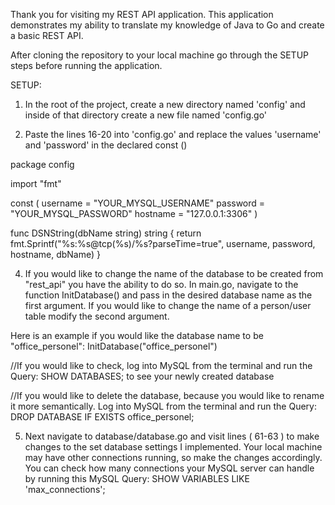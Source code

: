 Thank you for visiting my REST API application. This application demonstrates my ability to translate my knowledge of Java to Go and create a basic REST API.

After cloning the repository to your local machine go through the SETUP steps before running the application.

SETUP: 

1. In the root of the project, create a new directory named 'config' and inside of that directory create a new file named 'config.go' 

2. Paste the lines 16-20 into 'config.go' and replace the values 'username' and 'password' in the declared const ()
        
  package config

  import "fmt"

  const (
	  username = "YOUR_MYSQL_USERNAME"
	  password = "YOUR_MYSQL_PASSWORD"
	  hostname = "127.0.0.1:3306"
  )

  func DSNString(dbName string) string {
	return fmt.Sprintf("%s:%s@tcp(%s)/%s?parseTime=true", username, password, hostname, dbName)
}

4. If you would like to change the name of the database to be created from "rest_api" you have the ability to do so. In main.go, navigate to the function InitDatabase() and pass in the desired database name as the first argument. If you would like to change the name of a person/user table modify the second argument. 

  Here is an example if you would like the database name to be "office_personel": InitDatabase("office_personel") 

  //If you would like to check, log into MySQL from the terminal and run the Query: SHOW DATABASES; to see your newly created database

  //If you would like to delete the database, because you would like to rename it more semantically. Log into MySQL from the terminal and run the Query: DROP DATABASE IF EXISTS office_personel;  

  
5. Next navigate to database/database.go and visit lines ( 61-63 ) to make changes to the set database settings I implemented. Your local machine may have other connections running, so make the changes accordingly. You can check how many connections your MySQL server can handle by running this MySQL Query: SHOW VARIABLES LIKE 'max_connections';



  


